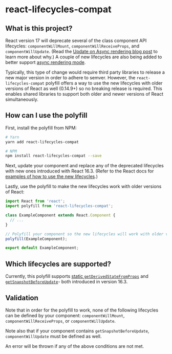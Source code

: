 # react-lifecycles-compat

## What is this project?

React version 17 will deprecate several of the class component API lifecycles: `componentWillMount`, `componentWillReceiveProps`, and `componentWillUpdate`. (Read the [Update on Async rendering blog post](https://deploy-preview-596--reactjs.netlify.com/blog/2018/03/15/update-on-async-rendering.html) to learn more about why.) A couple of new lifecycles are also being added to better support [async rendering mode](https://reactjs.org/blog/2018/03/01/sneak-peek-beyond-react-16.html).

Typically, this type of change would require third party libraries to release a new major version in order to adhere to semver. However, the `react-lifecycles-compat` polyfill offers a way to use the new lifecycles with older versions of React as well (0.14.9+) so no breaking release is required. This enables shared libraries to support both older and newer versions of React simultaneously.

## How can I use the polyfill

First, install the polyfill from NPM:
```sh
# Yarn
yarn add react-lifecycles-compat

# NPM
npm install react-lifecycles-compat --save
```

Next, update your component and replace any of the deprecated lifecycles with new ones introduced with React 16.3. (Refer to the React docs for [examples of how to use the new lifecycles](https://deploy-preview-596--reactjs.netlify.com/blog/2018/03/15/update-on-async-rendering.html).)

Lastly, use the polyfill to make the new lifecycles work with older versions of React:
```js
import React from 'react';
import polyfill from 'react-lifecycles-compat';

class ExampleComponent extends React.Component {
  // ...
}

// Polyfill your component so the new lifecycles will work with older versions of React:
polyfill(ExampleComponent);

export default ExampleComponent;
```

## Which lifecycles are supported?

Currently, this polyfill supports [static `getDerivedStateFromProps`](https://deploy-preview-587--reactjs.netlify.com/docs/react-component.html#static-getderivedstatefromprops) and [`getSnapshotBeforeUpdate`](https://deploy-preview-587--reactjs.netlify.com/docs/react-component.html#getsnapshotbeforeupdate)- both introduced in version 16.3.

## Validation

Note that in order for the polyfill to work, none of the following lifecycles can be defined by your component: `componentWillMount`, `componentWillReceiveProps`, or `componentWillUpdate`.

Note also that if your component contains `getSnapshotBeforeUpdate`, `componentWillUpdate` must be defined as well.

An error will be thrown if any of the above conditions are not met.